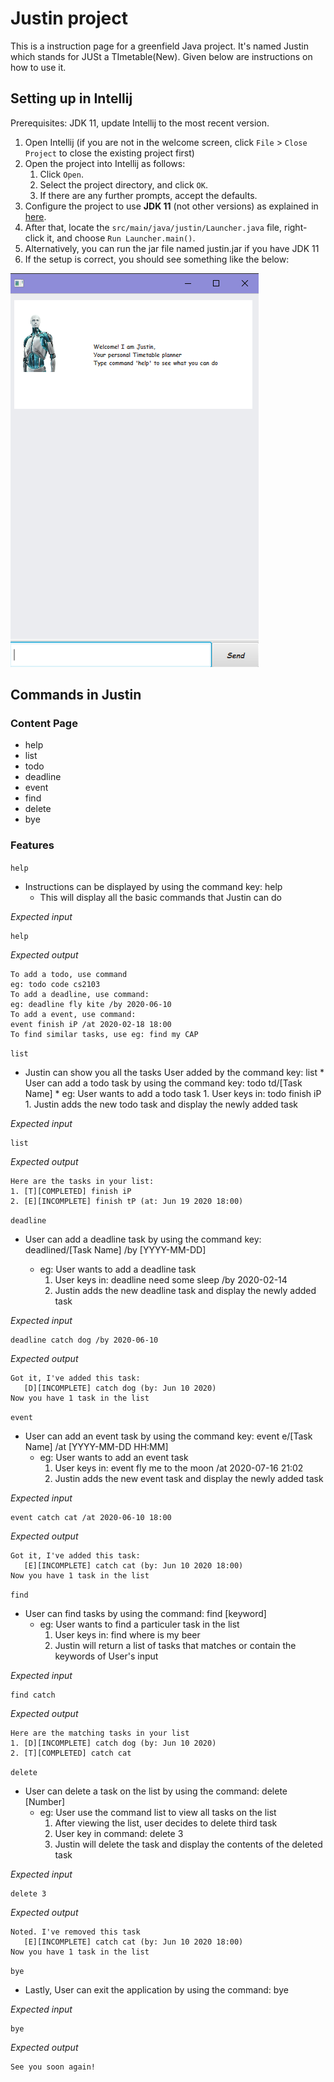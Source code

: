 # Justin project

This is a instruction page for a greenfield Java project. It's named Justin which stands for JUSt a TImetable(New). Given below are instructions on how to use it.

## Setting up in Intellij

Prerequisites: JDK 11, update Intellij to the most recent version.

1. Open Intellij (if you are not in the welcome screen, click `File` > `Close Project` to close the existing project first)
1. Open the project into Intellij as follows:
   1. Click `Open`.
   1. Select the project directory, and click `OK`.
   1. If there are any further prompts, accept the defaults.
1. Configure the project to use **JDK 11** (not other versions) as explained in [here](https://www.jetbrains.com/help/idea/sdk.html#set-up-jdk).
1. After that, locate the `src/main/java/justin/Launcher.java` file, right-click it, and choose `Run Launcher.main()`. 
1. Alternatively, you can run the jar file named justin.jar if you have JDK 11
1. If the setup is correct, you should see something like the below:

![Justin Image](https://github.com/mrweikiat/ip/blob/master/docs/Ui.png)



## Commands in Justin 

### Content Page
* help
* list
* todo
* deadline
* event
* find
* delete
* bye

### Features 

`help`
   * Instructions can be displayed by using the command key: help
      * This will display all the basic commands that Justin can do
 
*Expected input*
````
help
````
*Expected output*
````
To add a todo, use command
eg: todo code cs2103
To add a deadline, use command:
eg: deadline fly kite /by 2020-06-10
To add a event, use command:
event finish iP /at 2020-02-18 18:00
To find similar tasks, use eg: find my CAP
````

`list`
   * Justin can show you all the tasks User added by the command key: list
         * User can add a todo task by using the command key: todo td/[Task Name]
         * eg: User wants to add a todo task
              1. User keys in: todo finish iP 
              1. Justin adds the new todo task and display the newly added task
             
*Expected input*
````
list
````
*Expected output*
````
Here are the tasks in your list:
1. [T][COMPLETED] finish iP 
2. [E][INCOMPLETE] finish tP (at: Jun 19 2020 18:00)
````

`deadline`
   * User can add a deadline task by using the command key: deadline<space>d/[Task Name] /by [YYYY-MM-DD]
      * eg: User wants to add a deadline task
         1. User keys in: deadline need some sleep /by 2020-02-14
         1. Justin adds the new deadline task and display the newly added task

*Expected input*
````
deadline catch dog /by 2020-06-10
````
*Expected output*
````
Got it, I've added this task:
   [D][INCOMPLETE] catch dog (by: Jun 10 2020)
Now you have 1 task in the list
````

`event`
   * User can add an event task by using the command key: event e/[Task Name] /at [YYYY-MM-DD HH:MM]
      * eg: User wants to add an event task
         1. User keys in: event fly me to the moon /at 2020-07-16 21:02
         2. Justin adds the new event task and display the newly added task

*Expected input*
````
event catch cat /at 2020-06-10 18:00
````
*Expected output*
````
Got it, I've added this task:
   [E][INCOMPLETE] catch cat (by: Jun 10 2020 18:00)
Now you have 1 task in the list
````


`find`
   * User can find tasks by using the command: find [keyword]
      * eg: User wants to find a particuler task in the list
         1. User keys in: find where is my beer
         2. Justin will return a list of tasks that matches or contain the keywords of User's input

*Expected input*
````
find catch
````
*Expected output*
````
Here are the matching tasks in your list
1. [D][INCOMPLETE] catch dog (by: Jun 10 2020)
2. [T][COMPLETED] catch cat 
````

`delete`
   * User can delete a task on the list by using the command: delete [Number]
      * eg: User use the command list to view all tasks on the list
         1. After viewing the list, user decides to delete third task
         2. User key in command: delete 3
         3. Justin will delete the task and display the contents of the deleted task

*Expected input*
````
delete 3
````
*Expected output*
````
Noted. I've removed this task
   [E][INCOMPLETE] catch cat (by: Jun 10 2020 18:00)
Now you have 1 task in the list
````

`bye`
   * Lastly, User can exit the application by using the command: bye

*Expected input*
````
bye
````
*Expected output*
````
See you soon again!
````

